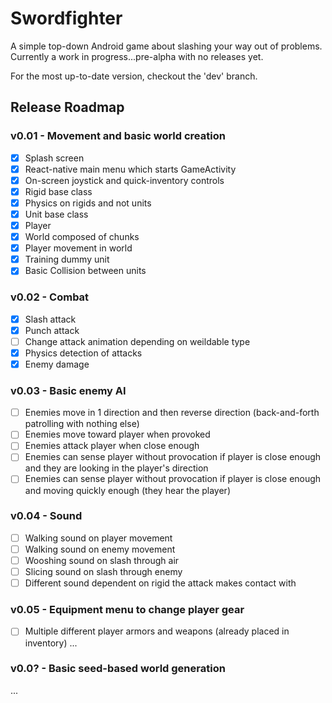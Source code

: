 # Swordfighter

A simple top-down Android game about slashing your way out of problems.
Currently a work in progress...pre-alpha with no releases yet.

For the most up-to-date version, checkout the 'dev' branch.

## Release Roadmap

### v0.01 - Movement and basic world creation

- [x] Splash screen
- [x] React-native main menu which starts GameActivity
- [x] On-screen joystick and quick-inventory controls
- [x] Rigid base class
- [x] Physics on rigids and not units
- [x] Unit base class
- [x] Player
- [x] World composed of chunks
- [x] Player movement in world
- [x] Training dummy unit
- [x] Basic Collision between units

### v0.02 - Combat

- [x] Slash attack
- [x] Punch attack
- [ ] Change attack animation depending on weildable type
- [x] Physics detection of attacks
- [x] Enemy damage

### v0.03 - Basic enemy AI

- [ ] Enemies move in 1 direction and then reverse direction (back-and-forth patrolling with nothing else)
- [ ] Enemies move toward player when provoked
- [ ] Enemies attack player when close enough
- [ ] Enemies can sense player without provocation if player is close enough and they are looking in the player's direction
- [ ] Enemies can sense player without provocation if player is close enough and moving quickly enough (they hear the player)

### v0.04 - Sound

- [ ] Walking sound on player movement
- [ ] Walking sound on enemy movement
- [ ] Wooshing sound on slash through air
- [ ] Slicing sound on slash through enemy
- [ ] Different sound dependent on rigid the attack makes contact with

### v0.05 - Equipment menu to change player gear

- [ ] Multiple different player armors and weapons (already placed in inventory)
...

### v0.0? - Basic seed-based world generation

...
